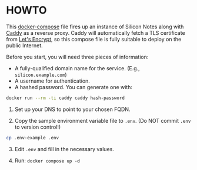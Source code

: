 # HOWTO

This [docker-compose](https://docs.docker.com/compose/) file fires up an instance of Silicon Notes along with [Caddy](https://caddyserver.com) as a reverse proxy. Caddy will automatically fetch a TLS certificate from [Let's Encrypt](https://letsencrypt.org), so this compose file is fully suitable to deploy on the public Internet.

Before you start, you will need three pieces of information:

* A fully-qualified domain name for the service. (E.g., `silicon.example.com`)
* A username for authentication.
* A hashed password. You can generate one with:

```sh
docker run --rm -ti caddy caddy hash-password
```

1. Set up your DNS to point to your chosen FQDN.

2. Copy the sample environment variable file to `.env`. (Do NOT commit `.env` to version control!)

```sh
cp .env-example .env
```

3. Edit `.env` and fill in the necessary values.

4. Run: `docker compose up -d`
